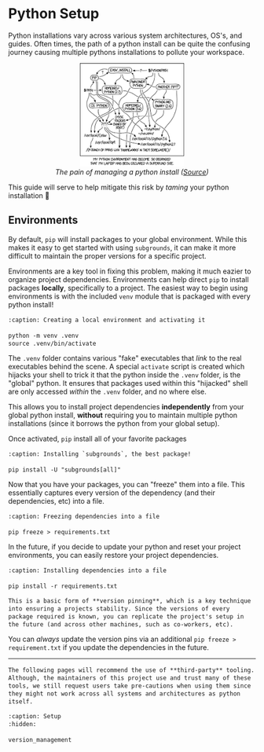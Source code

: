 # Python Setup

Python installations vary across various system architectures, OS's, and guides. Often times, the path of a python install can be quite the confusing journey causing multiple pythons installations to pollute your workspace.
<figure style="text-align: center;">
    <img src="/_static/assets/python-env-meme.png" width=50% class="dark-mode-image"/>
    <figcaption><i>The pain of managing a python install (<a href=https://xkcd.com/1987>Source</a>)</i></figcaption>
</figure>

This guide will serve to help mitigate this risk by *taming* your python installation 🎉

## Environments

By default, `pip` will install packages to your global environment. While this makes it easy to get started with using `subgrounds`, it can make it more difficult to maintain the proper versions for a specific project. 

Environments are a key tool in fixing this problem, making it much eazier to organize project dependencies. Environments can help direct `pip` to install packages **locally**, specifically to a project. The easiest way to begin using environments is with the included `venv` module that is packaged with every python install!

```{code-block} bash
:caption: Creating a local environment and activating it

python -m venv .venv
source .venv/bin/activate
```

The `.venv` folder contains various "fake" executables that *link* to the real executables behind the scene. A special `activate` script is created which hijacks your shell to trick it that the python inside the `.venv` folder, is the "global" python. It ensures that packages used within this "hijacked" shell are only accessed *within* the `.venv` folder, and no where else.

This allows you to install project dependencies **independently** from your global python install, **without** requiring you to maintain multiple python installations (since it borrows the python from your global setup).

Once activated, `pip` install all of your favorite packages

```{code-block} bash
:caption: Installing `subgrounds`, the best package!

pip install -U "subgrounds[all]"
```

Now that you have your packages, you can "freeze" them into a file. This essentially captures every version of the dependency (and their dependencies, etc) into a file. 

```{code-block} bash
:caption: Freezing dependencies into a file

pip freeze > requirements.txt
```

In the future, if you decide to update your python and reset your project environments, you can easily restore your project dependencies.

```{code-block} bash
:caption: Installing dependencies into a file

pip install -r requirements.txt
```

```{note}
This is a basic form of **version pinning**, which is a key technique into ensuring a projects stability. Since the versions of every package required is known, you can replicate the project's setup in the future (and across other machines, such as co-workers, etc).
```

You can *always* update the version pins via an additional `pip freeze > requirement.txt` if you update the dependencies in the future.

---

```{warning}
The following pages will recommend the use of **third-party** tooling. Although, the maintainers of this project use and trust many of these tools, we still request users take pre-cautions when using them since they might not work across all systems and architectures as python itself.
```

```{toctree}
:caption: Setup
:hidden:

version_management
```
